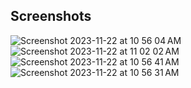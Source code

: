 ## Screenshots
![Screenshot 2023-11-22 at 10 56 04 AM](https://github.com/harshalkaigaonkar/video-forms-next/assets/65395607/58499b38-ecc6-4ab0-91b2-c7752a28c928)
![Screenshot 2023-11-22 at 11 02 02 AM](https://github.com/harshalkaigaonkar/video-forms-next/assets/65395607/e5ffdbd7-0b6f-4798-aef3-27d5be9749b9)
![Screenshot 2023-11-22 at 10 56 41 AM](https://github.com/harshalkaigaonkar/video-forms-next/assets/65395607/babe5773-1eba-4e69-8ffb-eac8858ca38d)
![Screenshot 2023-11-22 at 10 56 31 AM](https://github.com/harshalkaigaonkar/video-forms-next/assets/65395607/2915fffc-d57a-4b2b-b433-3c3efa7ca531)
